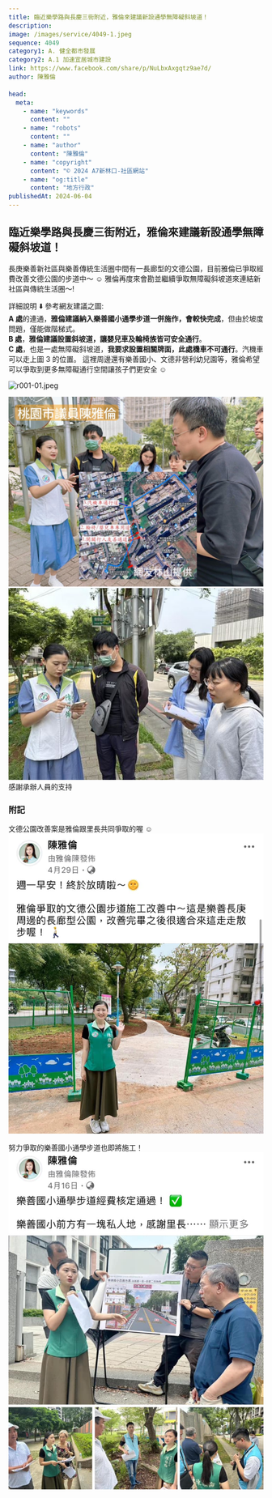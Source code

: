 ```yaml
---
title: 臨近樂學路與長慶三街附近，雅倫來建議新設通學無障礙斜坡道！
description:
image: /images/service/4049-1.jpeg
sequence: 4049
category1: A. 健全都市發展
category2: A.1 加速宜居城市建設
link: https://www.facebook.com/share/p/NuLbxAxgqtz9ae7d/
author: 陳雅倫

head:
  meta:
    - name: "keywords"
      content: ""
    - name: "robots"
      content: ""
    - name: "author"
      content: "陳雅倫"
    - name: "copyright"
      content: "© 2024 A7新林口-社區網站"
    - name: "og:title"
      content: "地方行政"
publishedAt: 2024-06-04
---
```


## 臨近樂學路與長慶三街附近，雅倫來建議新設通學無障礙斜坡道！

長庚樂善新社區與樂善傳統生活圈中間有一長廊型的文德公園，目前雅倫已爭取經費改善文德公園的步道中～ ☺️
雅倫再度來會勘並繼續爭取無障礙斜坡道來連結新社區與傳統生活圈～!

詳細說明 ⬇️ 參考網友建議之圖:  
**A 處**的連通，**雅倫建議納入樂善國小通學步道一併施作，會較快完成**，但由於坡度問題，僅能做階梯式。  
**B 處**，**雅倫建議設置斜坡道，讓嬰兒車及輪椅族皆可安全通行**。  
**C 處**，也是一處無障礙斜坡道，**我要求設置相關牌面，此處機車不可通行**。汽機車可以走上圖 3 的位置。
這裡周邊還有樂善國小、文德非營利幼兒園等，雅倫希望可以爭取到更多無障礙通行空間讓孩子們更安全 ☺️

![r001-01.jpeg](/images/resident/r001-01.jpeg)

![s4049-1.jpeg](/images/service/s4049-1.jpeg)
![s4049-2.jpeg](/images/service/s4049-2.jpeg)
感謝承辦人員的支持

### 附記

文德公園改善案是雅倫跟里長共同爭取的喔 ☺️  
![s4049-3.jpeg](/images/service/s4049-3.jpeg)

努力爭取的樂善國小通學步道也即將施工！
![s4049-4.jpeg](/images/service/s4049-4.jpeg)
